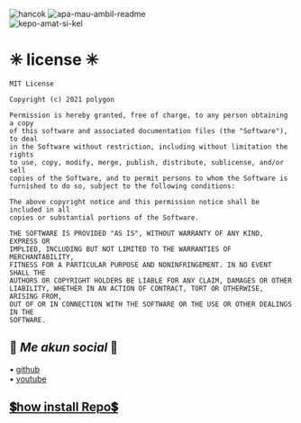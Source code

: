 ![hancok](https://img.shields.io/badge/Code-BY%20POLYGON-yellowgreen) 
![apa-mau-ambil-readme](https://img.shields.io/badge/Made-INDONESIA-red)                
![kepo-amat-si-kel](https://img.shields.io/badge/Program-Bash-blue)

# ✳ license ✳
```
MIT License

Copyright (c) 2021 polygon

Permission is hereby granted, free of charge, to any person obtaining a copy
of this software and associated documentation files (the "Software"), to deal
in the Software without restriction, including without limitation the rights
to use, copy, modify, merge, publish, distribute, sublicense, and/or sell
copies of the Software, and to permit persons to whom the Software is
furnished to do so, subject to the following conditions:

The above copyright notice and this permission notice shall be included in all
copies or substantial portions of the Software.

THE SOFTWARE IS PROVIDED "AS IS", WITHOUT WARRANTY OF ANY KIND, EXPRESS OR
IMPLIED, INCLUDING BUT NOT LIMITED TO THE WARRANTIES OF MERCHANTABILITY,
FITNESS FOR A PARTICULAR PURPOSE AND NONINFRINGEMENT. IN NO EVENT SHALL THE
AUTHORS OR COPYRIGHT HOLDERS BE LIABLE FOR ANY CLAIM, DAMAGES OR OTHER
LIABILITY, WHETHER IN AN ACTION OF CONTRACT, TORT OR OTHERWISE, ARISING FROM,
OUT OF OR IN CONNECTION WITH THE SOFTWARE OR THE USE OR OTHER DEALINGS IN THE
SOFTWARE.
```

## 💱 _Me akun social_ 💱
• [github](https://github.com/Bayu12345677)              
• [youtube](https://youtube.com/channel/UCtu-GcxKL8kJBXpR1wfMgWg)

## [💲how install Repo💲](https://github.com/Bayu12345677/Juz-amma)
